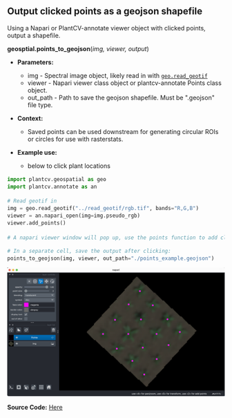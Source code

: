 ## Output clicked points as a geojson shapefile

Using a Napari or PlantCV-annotate viewer object with clicked points, output a shapefile.  

**geosptial.points_to_geojson**(*img, viewer, output*)

- **Parameters:**
    - img - Spectral image object, likely read in with [`geo.read_geotif`](read_geotif.md)
    - viewer - Napari viewer class object or plantcv-annotate Points class object.
    - out_path - Path to save the geojson shapefile. Must be ".geojson" file type. 

- **Context:**
    - Saved points can be used downstream for generating circular ROIs or circles for use with rasterstats. 
- **Example use:**
    - below to click plant locations


```python
import plantcv.geospatial as geo
import plantcv.annotate as an

# Read geotif in
img = geo.read_geotif("../read_geotif/rgb.tif", bands="R,G,B")
viewer = an.napari_open(img=img.pseudo_rgb)
viewer.add_points()

# A napari viewer window will pop up, use the points function to add clicks
```
```python
# In a separate cell, save the output after clicking:
points_to_geojson(img, viewer, out_path="./points_example.geojson")
```

![Screenshot](documentation_images/napari_clicks.png)

**Source Code:** [Here](https://github.com/danforthcenter/plantcv-geospatial/blob/main/plantcv/geospatial/points_to_geojson.py)